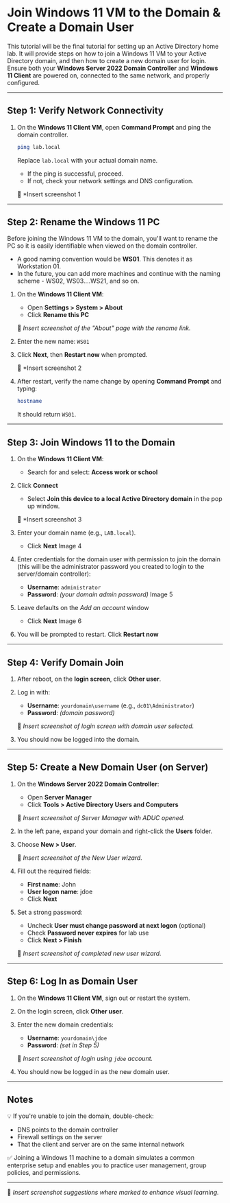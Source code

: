 # Join Windows 11 VM to the Domain & Create a Domain User

This tutorial will be the final tutorial for setting up an Active Directory home lab. It will provide steps on how to join a Windows 11 VM to your Active Directory domain, and then how to create a new domain user for login. Ensure both your **Windows Server 2022 Domain Controller** and **Windows 11 Client** are powered on, connected to the same network, and properly configured.

---

## Step 1: Verify Network Connectivity

1. On the **Windows 11 Client VM**, open **Command Prompt** and ping the domain controller.

   ```bash
   ping lab.local
   ```

   Replace `lab.local` with your actual domain name.

   - If the ping is successful, proceed.
   - If not, check your network settings and DNS configuration.

   📸 *Insert screenshot 1

---

## Step 2: Rename the Windows 11 PC
Before joining the Windows 11 VM to the domain, you'll want to rename the PC so it is easily identifiable when viewed on the domain controller.  
- A good naming convention would be **WS01**.  This denotes it as Workstation 01.
- In the future, you can add more machines and continue with the naming scheme - WS02, WS03....WS21, and so on.
  
1. On the **Windows 11 Client VM**:
   - Open **Settings > System > About**
   - Click **Rename this PC**

   📸 *Insert screenshot of the "About" page with the rename link.*

2. Enter the new name: `WS01`

3. Click **Next**, then **Restart now** when prompted.

   📸 *Insert screenshot 2

4. After restart, verify the name change by opening **Command Prompt** and typing:

   ```bash
   hostname
   ```

   It should return `WS01`.

---

## Step 3: Join Windows 11 to the Domain

1. On the **Windows 11 Client VM**:
   - Search for and select: **Access work or school**

2. Click **Connect**
   - Select **Join this device to a local Active Directory domain** in the pop up window.

   📸 *Insert screenshot 3

3. Enter your domain name (e.g., `LAB.local`).
   - Click **Next**
   Image 4
   
4. Enter credentials for the domain user with permission to join the domain (this will be the administrator password you created to login to the server/domain controller):
   - **Username**: `administrator`
   - **Password**: *(your domain admin password)*
   Image 5
5. Leave defaults on the *Add an account* window
   - Click **Next**
   Image 6
6. You will be prompted to restart. Click **Restart now**

---

## Step 4: Verify Domain Join

1. After reboot, on the **login screen**, click **Other user**.

2. Log in with:
   - **Username**: `yourdomain\username` (e.g., `dc01\Administrator`)
   - **Password**: *(domain password)*

   📸 *Insert screenshot of login screen with domain user selected.*

3. You should now be logged into the domain.

---

## Step 5: Create a New Domain User (on Server)

1. On the **Windows Server 2022 Domain Controller**:
   - Open **Server Manager**
   - Click **Tools > Active Directory Users and Computers**

   📸 *Insert screenshot of Server Manager with ADUC opened.*

2. In the left pane, expand your domain and right-click the **Users** folder.

3. Choose **New > User**.

   📸 *Insert screenshot of the New User wizard.*

4. Fill out the required fields:
   - **First name**: John
   - **User logon name**: jdoe
   - Click **Next**

5. Set a strong password:
   - Uncheck **User must change password at next logon** (optional)
   - Check **Password never expires** for lab use
   - Click **Next > Finish**

   📸 *Insert screenshot of completed new user wizard.*

---

## Step 6: Log In as Domain User

1. On the **Windows 11 Client VM**, sign out or restart the system.

2. On the login screen, click **Other user**.

3. Enter the new domain credentials:
   - **Username**: `yourdomain\jdoe`
   - **Password**: *(set in Step 5)*

   📸 *Insert screenshot of login using `jdoe` account.*

4. You should now be logged in as the new domain user.

---

## Notes

💡 If you're unable to join the domain, double-check:
- DNS points to the domain controller
- Firewall settings on the server
- That the client and server are on the same internal network

✅ Joining a Windows 11 machine to a domain simulates a common enterprise setup and enables you to practice user management, group policies, and permissions.

---

📸 *Insert screenshot suggestions where marked to enhance visual learning.*
